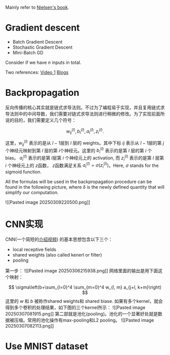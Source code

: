 Mainly refer to [Nielsen's book](https://static.latexstudio.net/article/2018/0912/neuralnetworksanddeeplearning.pdf).

# Gradient descent
- Batch Gradient Descent
- Stochastic Gradient Descent
- Mini-Batch GD

Consider if we have $n$ inputs in total. 

Two references:
[Video 1](https://www.bilibili.com/video/BV13p4y1g7eQ/?vd_source=ac9b07978062a2dbae3c01bd0e801738)
[Blogs](http://cnblogs.com/lliuye/p/9451903.html)

# Backpropagation

反向传播的核心其实就是链式求导法则。不过为了编程易于实现，并且复用链式求导法则中的中间导数，我们需要对链式求导法则进行稍微的修改。为了实现前面所说的目的，我们需要定义几个符号： 

$$
w_{ij}^{\left( l \right)},b_{i}^{\left( l \right)},a_{i}^{\left( l \right)},z_{i}^{\left( l \right)}.
$$

这里，$w_{ij}^{\left( l \right)}$ 表示的是从 $l-1$层到 $l$ 层的 weights。其中下标 $ij$ 表示从 $l-1$层的第 $j$个神经元映射到第 $l$ 层的第 $i$个神经元。这里的 $b_{i}^{\left( l \right)}$ 表示的是第 $l$ 层的第 $i$ 个 bias。 $a_{i}^{\left( l \right)}$ 表示的是第 $l$层第 $i$ 个神经元上的 activation, 而 $z_{i}^{(l)}$ 表示的是第 $l$ 层第 $i$ 个神经元上的 $z$函数， $z$函数满足关系 $a_{i}^{\left( l \right)}=\sigma \left( z_{i}^{\left( l \right)} \right)$。Here, $\sigma$ stands for the sigmoid function.

All the formulas will be used in the backpropagation procedure can be found in the following picture, where $\delta$ is the newly defined quantity that will simplify our computation.

![[Pasted image 20250309220500.png]]

# CNN实现
CNN(一个简短的[介绍视频](https://www.bilibili.com/video/BV1MsrmY4Edi?spm_id_from=333.788.videopod.episodes&vd_source=ac9b07978062a2dbae3c01bd0e801738)) 的基本思想包含以下三个：
- local receptive fields
- shared weights (also called kenerl or filter)
- pooling

第一步：
![[Pasted image 20250306215938.png]]
网络里面的输出是用下面这个映射：

$$
\sigma\left(b+\sum_{l=0}^4 \sum_{m=0}^4 w_{l, m} a_{j+l, k+m}\right)
$$
这里的 $w$ 和 $b$ 被称作shared weights和 shared biase. 如果有多个kernel，就会得到多个卷积的处理结果，如下图的三个kernel所示：
![[Pasted image 20250307081915.png]]
第二部就是池化(pooling)。池化的一个显著好处就是数据被压缩。常用的池化操作有max-pooling和L2 pooling。
![[Pasted image 20250307082113.png]]

# Use MNIST dataset

